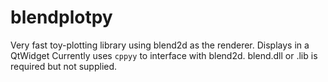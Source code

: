 # blendplotpy

Very fast toy-plotting library using blend2d as the renderer. Displays in a
QtWidget Currently uses `cppyy` to interface with blend2d. blend.dll or .lib is
required but not supplied.
